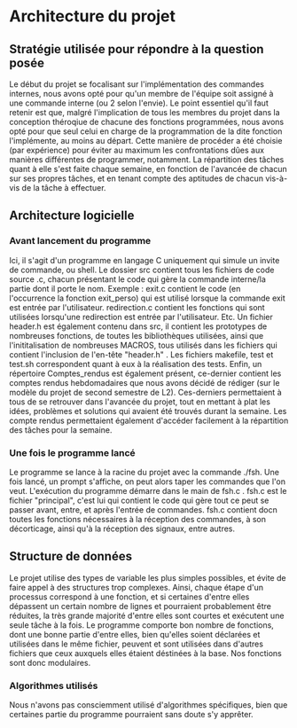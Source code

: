 # Architecture du projet

## Stratégie utilisée pour répondre à la question posée
Le début du projet se focalisant sur l'implémentation des commandes internes, nous avons opté pour qu'un membre de l'équipe soit assigné à une commande interne (ou 2 selon l'envie). Le point essentiel qu'il faut retenir est que, malgré l'implication de tous les membres du projet dans la conception théroqiue de chacune des fonctions programmées, nous avons opté pour que seul celui en charge de la programmation de la dite fonction l'implémente, au moins au départ. Cette manière de procéder a été choisie (par expérience) pour éviter au maximum les confrontations dûes aux manières différentes de programmer, notamment. La répartition des tâches quant à elle s'est faite chaque semaine, en fonction de l'avancée de chacun sur ses propres tâches, et en tenant compte des aptitudes de chacun vis-à-vis de la tâche à effectuer.

## Architecture logicielle
### Avant lancement du programme
Ici, il s'agit d'un programme en langage C uniquement qui simule un invite de commande, ou shell.
Le dossier src contient tous les fichiers de code source .c, chacun présentant le code qui gère la commande interne/la partie dont il porte le nom.
    Exemple : exit.c contient le code (en l'occurrence la fonction exit_perso) qui est utilisé lorsque la commande exit est entrée par l'utilisateur.
    redirection.c contient les fonctions qui sont utilisées lorsqu'une redirection est entrée par l'utilisateur.
    Etc.
Un fichier header.h est également contenu dans src, il contient les prototypes de nombreuses fonctions, de toutes les bibliothèques utilisées, ainsi que l'inititalisation de nombreuses MACROS, tous utilisés dans les fichiers qui contient l'inclusion de l'en-tête "header.h" .
Les fichiers makefile, test et test.sh correspondent quant à eux à la réalisation des tests.
Enfin, un répertoire Comptes_rendus est également présent, ce-dernier contient les comptes rendus hebdomadaires que nous avons décidé de rédiger (sur le modèle du projet de second semestre de L2). Ces-derniers permettaient à tous de se retrouver dans l'avancée du projet, tout en mettant à plat les idées, problèmes et solutions qui avaient été trouvés durant la semaine. Les compte rendus permettaient également d'accéder facilement à la répartition des tâches pour la semaine.

### Une fois le programme lancé
Le programme se lance à la racine du projet avec la commande ./fsh. Une fois lancé, un prompt s'affiche, on peut alors taper les commandes que l'on veut. L'exécution du programme démarre dans le main de fsh.c . fsh.c est le fichier "principal", c'est lui qui contient le code qui gère tout ce peut se passer avant, entre, et après l'entrée de commandes. fsh.c contient docn toutes les fonctions nécessaires à la réception des commandes, à son décorticage, ainsi qu'à la réception des signaux, entre autres. 

## Structure de données
Le projet utilise des types de variable les plus simples possibles, et évite de faire appel à des structures trop complexes. Ainsi, chaque étape d'un processus correspond à une fonction, et si certaines d'entre elles dépassent un certain nombre de lignes et pourraient probablement être réduites, la très grande majorité d'entre elles sont courtes et exécutent une seule tâche à la fois. Le programme comporte bon nombre de fonctions, dont une bonne partie d'entre elles, bien qu'elles soient déclarées et utilisées dans le même fichier, peuvent et sont utilisées dans d'autres fichiers que ceux auxquels elles étaient déstinées à la base. Nos fonctions sont donc modulaires.

### Algorithmes utilisés 
Nous n'avons pas consciemment utilisé d'algorithmes spécifiques, bien que certaines partie du programme pourraient sans doute s'y apprêter.